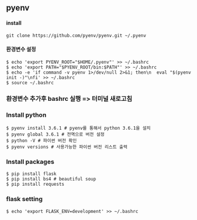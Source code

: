 ## pyenv 

#### install

```
git clone https://github.com/pyenv/pyenv.git ~/.pyenv
```

#### 환경변수 설정

```comman
$ echo 'export PYENV_ROOT="$HOME/.pyenv"' >> ~/.bashrc
$ echo 'export PATH="$PYENV_ROOT/bin:$PATH"' >> ~/.bashrc
$ echo -e 'if command -v pyenv 1>/dev/null 2>&1; then\n  eval "$(pyenv init -)"\nfi' >> ~/.bashrc
$ source ~/.bashrc
```


 ### 환경변수 추가후 bashrc 실행 => 터미널 새로고침 



### Install python

```command
$ pyenv install 3.6.1 # pyenv를 통해서 python 3.6.1을 설치 
$ pyenv global 3.6.1 # 전역으로 버전 설정
$ python -V # 파이썬 버전 확인
$ pyenv versions # 사용가능한 파이썬 버전 리스트 출력
```



### Install packages

```command
$ pip install flask
$ pip install bs4 # beautiful soup
$ pip install requests
```



### flask setting

```command
$ echo 'export FLASK_ENV=development' >> ~/.bashrc
```



